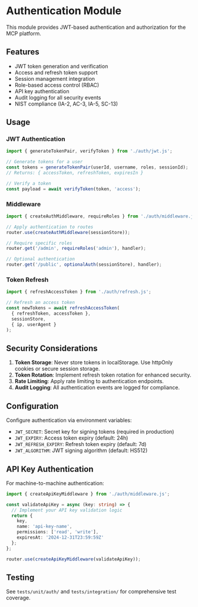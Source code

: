 # Authentication Module

This module provides JWT-based authentication and authorization for the MCP platform.

## Features

- JWT token generation and verification
- Access and refresh token support
- Session management integration
- Role-based access control (RBAC)
- API key authentication
- Audit logging for all security events
- NIST compliance (IA-2, AC-3, IA-5, SC-13)

## Usage

### JWT Authentication

```typescript
import { generateTokenPair, verifyToken } from './auth/jwt.js';

// Generate tokens for a user
const tokens = generateTokenPair(userId, username, roles, sessionId);
// Returns: { accessToken, refreshToken, expiresIn }

// Verify a token
const payload = await verifyToken(token, 'access');
```

### Middleware

```typescript
import { createAuthMiddleware, requireRoles } from './auth/middleware.js';

// Apply authentication to routes
router.use(createAuthMiddleware(sessionStore));

// Require specific roles
router.get('/admin', requireRoles('admin'), handler);

// Optional authentication
router.get('/public', optionalAuth(sessionStore), handler);
```

### Token Refresh

```typescript
import { refreshAccessToken } from './auth/refresh.js';

// Refresh an access token
const newTokens = await refreshAccessToken(
  { refreshToken, accessToken },
  sessionStore,
  { ip, userAgent }
);
```

## Security Considerations

1. **Token Storage**: Never store tokens in localStorage. Use httpOnly cookies or secure session storage.
2. **Token Rotation**: Implement refresh token rotation for enhanced security.
3. **Rate Limiting**: Apply rate limiting to authentication endpoints.
4. **Audit Logging**: All authentication events are logged for compliance.

## Configuration

Configure authentication via environment variables:

- `JWT_SECRET`: Secret key for signing tokens (required in production)
- `JWT_EXPIRY`: Access token expiry (default: 24h)
- `JWT_REFRESH_EXPIRY`: Refresh token expiry (default: 7d)
- `JWT_ALGORITHM`: JWT signing algorithm (default: HS512)

## API Key Authentication

For machine-to-machine authentication:

```typescript
import { createApiKeyMiddleware } from './auth/middleware.js';

const validateApiKey = async (key: string) => {
  // Implement your API key validation logic
  return {
    key,
    name: 'api-key-name',
    permissions: ['read', 'write'],
    expiresAt: '2024-12-31T23:59:59Z'
  };
};

router.use(createApiKeyMiddleware(validateApiKey));
```

## Testing

See `tests/unit/auth/` and `tests/integration/` for comprehensive test coverage.